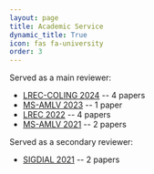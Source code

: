 ```yaml
---
layout: page
title: Academic Service
dynamic_title: True
icon: fas fa-university
order: 3
---
```


Served as a main reviewer:
* [LREC-COLING 2024](https://lrec-coling-2024.org/) -- 4 papers
* [MS-AMLV 2023](https://apps.ucu.edu.ua/en/ms-amlv-2023/) -- 1 paper
* [LREC 2022](https://lrec2022.lrec-conf.org/en/) -- 4 papers
* [MS-AMLV 2021](https://apps.ucu.edu.ua/en/ms-amlv-2021/) -- 2 papers

Served as a secondary reviewer:
* [SIGDIAL 2021](https://www.sigdial.org/files/workshops/conference22/) -- 2 papers
